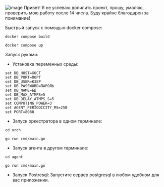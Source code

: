 ![image](https://github.com/user-attachments/assets/c8edc1dd-a1db-4d6a-ab70-299364d7fb0d)
Привет! Я не успеваю допилить проект, прошу, умаляю, проверить мою работу после 14 числа. Буду крайне благодарен за понимание!

Быстрый запуск с помощью docker compose:
```
docker compose build
```
```
docker compose up
```
Запуск руками:
- Установка переменных среды:
```
set DB_HOST=ХОСТ
set DB_PORT=ПОРТ
set DB_USER=ЮЗЕР
set DB_PASSWORD=ПАРОЛЬ
set DB_NAME=БД
set DB_MAX_ATMPS=5
set DB_DELAY_ATMPS_S=5
set COMPUTING_POWER=3
set AGENT_PERIODICITY_MS=250
set PORT=8080
```
- Запуск оркестратора в одном терминале:
```
cd orch
```
```
go run cmd/main.go
```
- Запуск агента в другом терминале:
```
cd agent
```
```
go run cmd/main.go
```
- Запуск Postresql:
  Запустите сервер postgresql в любом удобном для вас приложении.
